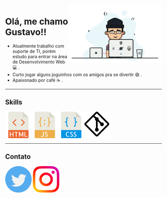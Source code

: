 <img src="./img/dev.gif" align="right" width="300px">

# Olá, me chamo **Gustavo**!! 

- Atualmente trabalho com suporte de TI, porém estudo para entrar na área de Desenvolvimento Web :computer: .
- Curto jogar alguns joguinhos com os amigos pra se divertir :smile: . 
- Apaixonado por café :coffee: .

<hr>

## Skills

<img src="img/html.png" style="width:85px;"/><img src="img/javascript.png" style= "width:85px"/><img src="img/css.png" style="width:85px;"/><img src="img/git.png" style="width:85px"/>

<hr>

## Contato

<a href="https://twitter.com/gustavoczz"><img src="img/twitter.png" style="width:85px; margin-left:0px 20px;" /></a>	<a href="https://www.instagram.com/gustavoczz/"><img src="img/instagram.png" style="width:85px; margin-left:0px 20px;" /></a>

